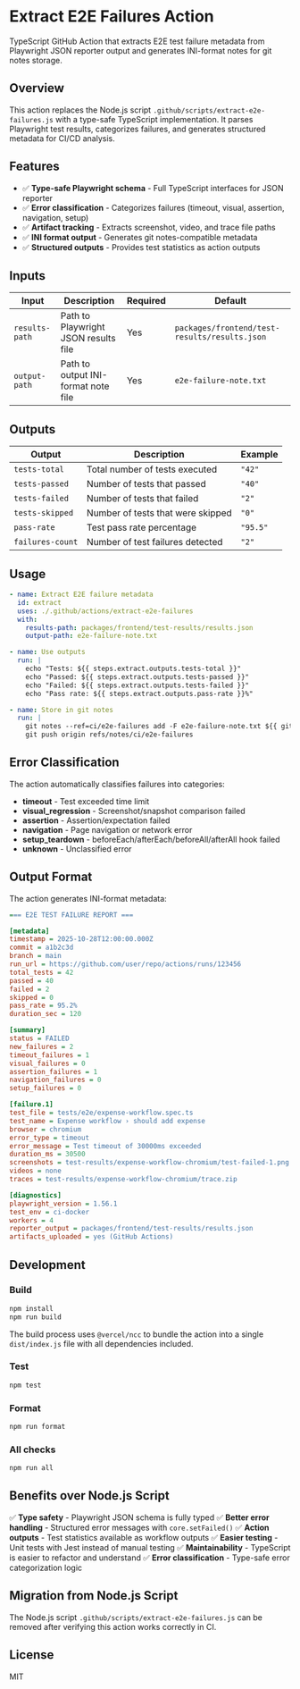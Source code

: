 # Extract E2E Failures Action

TypeScript GitHub Action that extracts E2E test failure metadata from Playwright JSON reporter output and generates INI-format notes for git notes storage.

## Overview

This action replaces the Node.js script `.github/scripts/extract-e2e-failures.js` with a type-safe TypeScript implementation. It parses Playwright test results, categorizes failures, and generates structured metadata for CI/CD analysis.

## Features

- ✅ **Type-safe Playwright schema** - Full TypeScript interfaces for JSON reporter
- ✅ **Error classification** - Categorizes failures (timeout, visual, assertion, navigation, setup)
- ✅ **Artifact tracking** - Extracts screenshot, video, and trace file paths
- ✅ **INI format output** - Generates git notes-compatible metadata
- ✅ **Structured outputs** - Provides test statistics as action outputs

## Inputs

| Input | Description | Required | Default |
|-------|-------------|----------|---------|
| `results-path` | Path to Playwright JSON results file | Yes | `packages/frontend/test-results/results.json` |
| `output-path` | Path to output INI-format note file | Yes | `e2e-failure-note.txt` |

## Outputs

| Output | Description | Example |
|--------|-------------|---------|
| `tests-total` | Total number of tests executed | `"42"` |
| `tests-passed` | Number of tests that passed | `"40"` |
| `tests-failed` | Number of tests that failed | `"2"` |
| `tests-skipped` | Number of tests that were skipped | `"0"` |
| `pass-rate` | Test pass rate percentage | `"95.5"` |
| `failures-count` | Number of test failures detected | `"2"` |

## Usage

```yaml
- name: Extract E2E failure metadata
  id: extract
  uses: ./.github/actions/extract-e2e-failures
  with:
    results-path: packages/frontend/test-results/results.json
    output-path: e2e-failure-note.txt

- name: Use outputs
  run: |
    echo "Tests: ${{ steps.extract.outputs.tests-total }}"
    echo "Passed: ${{ steps.extract.outputs.tests-passed }}"
    echo "Failed: ${{ steps.extract.outputs.tests-failed }}"
    echo "Pass rate: ${{ steps.extract.outputs.pass-rate }}%"

- name: Store in git notes
  run: |
    git notes --ref=ci/e2e-failures add -F e2e-failure-note.txt ${{ github.sha }}
    git push origin refs/notes/ci/e2e-failures
```

## Error Classification

The action automatically classifies failures into categories:

- **timeout** - Test exceeded time limit
- **visual_regression** - Screenshot/snapshot comparison failed
- **assertion** - Assertion/expectation failed
- **navigation** - Page navigation or network error
- **setup_teardown** - beforeEach/afterEach/beforeAll/afterAll hook failed
- **unknown** - Unclassified error

## Output Format

The action generates INI-format metadata:

```ini
=== E2E TEST FAILURE REPORT ===

[metadata]
timestamp = 2025-10-28T12:00:00.000Z
commit = a1b2c3d
branch = main
run_url = https://github.com/user/repo/actions/runs/123456
total_tests = 42
passed = 40
failed = 2
skipped = 0
pass_rate = 95.2%
duration_sec = 120

[summary]
status = FAILED
new_failures = 2
timeout_failures = 1
visual_failures = 0
assertion_failures = 1
navigation_failures = 0
setup_failures = 0

[failure.1]
test_file = tests/e2e/expense-workflow.spec.ts
test_name = Expense workflow › should add expense
browser = chromium
error_type = timeout
error_message = Test timeout of 30000ms exceeded
duration_ms = 30500
screenshots = test-results/expense-workflow-chromium/test-failed-1.png
videos = none
traces = test-results/expense-workflow-chromium/trace.zip

[diagnostics]
playwright_version = 1.56.1
test_env = ci-docker
workers = 4
reporter_output = packages/frontend/test-results/results.json
artifacts_uploaded = yes (GitHub Actions)
```

## Development

### Build

```bash
npm install
npm run build
```

The build process uses `@vercel/ncc` to bundle the action into a single `dist/index.js` file with all dependencies included.

### Test

```bash
npm test
```

### Format

```bash
npm run format
```

### All checks

```bash
npm run all
```

## Benefits over Node.js Script

✅ **Type safety** - Playwright JSON schema is fully typed
✅ **Better error handling** - Structured error messages with `core.setFailed()`
✅ **Action outputs** - Test statistics available as workflow outputs
✅ **Easier testing** - Unit tests with Jest instead of manual testing
✅ **Maintainability** - TypeScript is easier to refactor and understand
✅ **Error classification** - Type-safe error categorization logic

## Migration from Node.js Script

The Node.js script `.github/scripts/extract-e2e-failures.js` can be removed after verifying this action works correctly in CI.

## License

MIT
